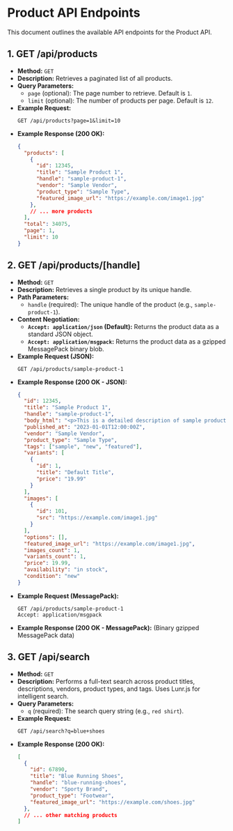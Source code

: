 # Product API Endpoints

This document outlines the available API endpoints for the Product API.

## 1. GET /api/products

*   **Method:** `GET`
*   **Description:** Retrieves a paginated list of all products.
*   **Query Parameters:**
    *   `page` (optional): The page number to retrieve. Default is `1`.
    *   `limit` (optional): The number of products per page. Default is `12`.
*   **Example Request:**
    ```
    GET /api/products?page=1&limit=10
    ```
*   **Example Response (200 OK):**
    ```json
    {
      "products": [
        {
          "id": 12345,
          "title": "Sample Product 1",
          "handle": "sample-product-1",
          "vendor": "Sample Vendor",
          "product_type": "Sample Type",
          "featured_image_url": "https://example.com/image1.jpg"
        },
        // ... more products
      ],
      "total": 34075,
      "page": 1,
      "limit": 10
    }
    ```

## 2. GET /api/products/[handle]

*   **Method:** `GET`
*   **Description:** Retrieves a single product by its unique handle.
*   **Path Parameters:**
    *   `handle` (required): The unique handle of the product (e.g., `sample-product-1`).
*   **Content Negotiation:**
    *   **`Accept: application/json` (Default):** Returns the product data as a standard JSON object.
    *   **`Accept: application/msgpack`:** Returns the product data as a gzipped MessagePack binary blob.
*   **Example Request (JSON):**
    ```
    GET /api/products/sample-product-1
    ```
*   **Example Response (200 OK - JSON):**
    ```json
    {
      "id": 12345,
      "title": "Sample Product 1",
      "handle": "sample-product-1",
      "body_html": "<p>This is a detailed description of sample product 1.</p>",
      "published_at": "2023-01-01T12:00:00Z",
      "vendor": "Sample Vendor",
      "product_type": "Sample Type",
      "tags": ["sample", "new", "featured"],
      "variants": [
        {
          "id": 1,
          "title": "Default Title",
          "price": "19.99"
        }
      ],
      "images": [
        {
          "id": 101,
          "src": "https://example.com/image1.jpg"
        }
      ],
      "options": [],
      "featured_image_url": "https://example.com/image1.jpg",
      "images_count": 1,
      "variants_count": 1,
      "price": 19.99,
      "availability": "in stock",
      "condition": "new"
    }
    ```
*   **Example Request (MessagePack):**
    ```
    GET /api/products/sample-product-1
    Accept: application/msgpack
    ```
*   **Example Response (200 OK - MessagePack):**
    (Binary gzipped MessagePack data)

## 3. GET /api/search

*   **Method:** `GET`
*   **Description:** Performs a full-text search across product titles, descriptions, vendors, product types, and tags. Uses Lunr.js for intelligent search.
*   **Query Parameters:**
    *   `q` (required): The search query string (e.g., `red shirt`).
*   **Example Request:**
    ```
    GET /api/search?q=blue+shoes
    ```
*   **Example Response (200 OK):**
    ```json
    [
      {
        "id": 67890,
        "title": "Blue Running Shoes",
        "handle": "blue-running-shoes",
        "vendor": "Sporty Brand",
        "product_type": "Footwear",
        "featured_image_url": "https://example.com/shoes.jpg"
      },
      // ... other matching products
    ]
    ```
